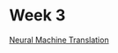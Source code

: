 # Week 3

[Neural Machine Translation](https://github.com/caiosainvallio/deeplearning_specialization/blob/master/Sequence%20Models/week%203/Neural_machine_translation_with_attention_v4a.ipynb)

